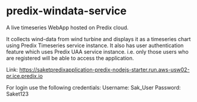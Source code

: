 # predix-windata-service
A live timeseries WebApp hosted on Predix cloud.

It collects wind-data from wind turbine and displays it as a timeseries chart using Predix Timeseries service instance.
It also has user authentication feature which uses Predix UAA service instance.
i.e. only those users who are registered will be able to access the application.

Link: https://saketpredixapplication-predix-nodejs-starter.run.aws-usw02-pr.ice.predix.io

For login use the following credentials:
Username: Sak_User
Password: Saket123
